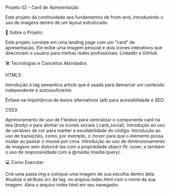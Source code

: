 Projeto 02 - Card de Apresentação

Este projeto dá continuidade aos fundamentos de front-end, introduzindo o uso de imagens dentro de um layout estruturado.

🚀 Sobre o Projeto:

Este projeto consiste em uma landing page com um "card" de apresentação. Ele exibe uma imagem pessoal e dois ícones interativos que direcionam o usuário para minhas redes profissionais: LinkedIn e GitHub.

🛠️ Tecnologias e Conceitos Abordados

HTML5:

Introdução à tag semantica article que é usada para demarcar um conteúdo independente e autossuficiente.

Ênfase na importância de textos alternativos (alt) para acessibilidade e SEO.


CSS3:

Aprimoramento do uso de Flexbox para centralizar o componente card na tela (body) e para alinhar os ícones sociais (.card_social). Introdução ao uso de variáveis de cor para manter a escalabilidade do código. Introdução ao uso de transições, como, por exemplo, o :hover para que o elemento possa mudar ao passar o mouse por cima. Introdução ao uso de dimensionamento de imagens sem distorcê-las com a propriedade object-fit: cover, e também o uso de responsividade com a @media (media query).

💻 Como Executar:

Crie uma pasta img e coloque uma imagem de sua escolha dentro dela.
Atualize o atributo src da tag <img> no arquivo index.html com o nome da sua imagem.
Abra o arquivo index.html em seu navegador.
